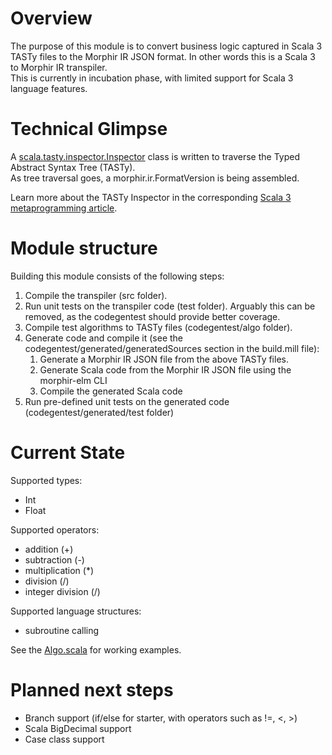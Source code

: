 # Overview

The purpose of this module is to convert business logic captured in Scala 3 TASTy files to the Morphir IR JSON format. In other words this is a Scala 3 to Morphir IR transpiler.  
This is currently in incubation phase, with limited support for Scala 3 language features.

# Technical Glimpse

A [scala.tasty.inspector.Inspector](src/morphir/codegen/tasty/TastyToMorphir.scala) class is written to traverse the Typed Abstract Syntax Tree (TASTy).  
As tree traversal goes, a morphir.ir.FormatVersion is being assembled.

Learn more about the TASTy Inspector in the corresponding [Scala 3 metaprogramming article](https://docs.scala-lang.org/scala3/reference/metaprogramming/tasty-inspect.html).

# Module structure

Building this module consists of the following steps:
1. Compile the transpiler (src folder).
1. Run unit tests on the transpiler code (test folder). Arguably this can be removed, as the codegentest should provide better coverage.
1. Compile test algorithms to TASTy files (codegentest/algo folder).
1. Generate code and compile it (see the codegentest/generated/generatedSources section in the build.mill file):
   1. Generate a Morphir IR JSON file from the above TASTy files.
   1. Generate Scala code from the Morphir IR JSON file using the morphir-elm CLI
   1. Compile the generated Scala code
1. Run pre-defined unit tests on the generated code (codegentest/generated/test folder) 

# Current State

Supported types:
- Int
- Float

Supported operators:
- addition (+)
- subtraction (-)
- multiplication (*)
- division (/)
- integer division (/)

Supported language structures:
- subroutine calling

See the [Algo.scala](codegentest/algo/src/test/model/Algo.scala) for working examples.

# Planned next steps

- Branch support (if/else for starter, with operators such as !=, <, >)
- Scala BigDecimal support
- Case class support
